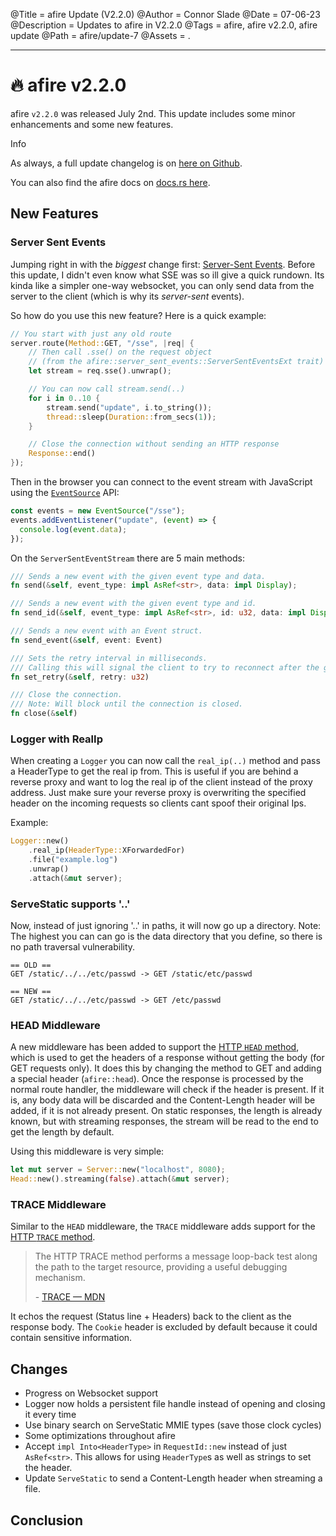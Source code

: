 @Title = afire Update (V2.2.0)
@Author = Connor Slade
@Date = 07-06-23
@Description = Updates to afire in V2.2.0
@Tags = afire, afire v2.2.0, afire update
@Path = afire/update-7
@Assets = .

---

# 🔥 afire v2.2.0

afire `v2.2.0` was released July 2nd.
This update includes some minor enhancements and some new features.

<div ad info>
Info

As always, a full update changelog is on [here on Github](https://github.com/Basicprogrammer10/afire/releases/tag/v2.2.0).

You can also find the afire docs on [docs.rs here](https://docs.rs/afire/latest/afire).

</div>

## New Features

### Server Sent Events

Jumping right in with the _biggest_ change first: [Server-Sent Events][sse].
Before this update, I didn't even know what SSE was so ill give a quick rundown.
Its kinda like a simpler one-way websocket, you can only send data from the server to the client (which is why its _server-sent_ events).

So how do you use this new feature?
Here is a quick example:

```rust
// You start with just any old route
server.route(Method::GET, "/sse", |req| {
    // Then call .sse() on the request object
    // (from the afire::server_sent_events::ServerSentEventsExt trait)
    let stream = req.sse().unwrap();

    // You can now call stream.send(..)
    for i in 0..10 {
        stream.send("update", i.to_string());
        thread::sleep(Duration::from_secs(1));
    }

    // Close the connection without sending an HTTP response
    Response::end()
});
```

Then in the browser you can connect to the event stream with JavaScript using the [`EventSource`](https://developer.mozilla.org/en-US/docs/Web/API/EventSource) API:

```javascript
const events = new EventSource("/sse");
events.addEventListener("update", (event) => {
  console.log(event.data);
});
```

On the `ServerSentEventStream` there are 5 main methods:

```rust
/// Sends a new event with the given event type and data.
fn send(&self, event_type: impl AsRef<str>, data: impl Display);

/// Sends a new event with the given event type and id.
fn send_id(&self, event_type: impl AsRef<str>, id: u32, data: impl Display)

/// Sends a new event with an Event struct.
fn send_event(&self, event: Event)

/// Sets the retry interval in milliseconds.
/// Calling this will signal the client to try to reconnect after the given amount of milliseconds.
fn set_retry(&self, retry: u32)

/// Close the connection.
/// Note: Will block until the connection is closed.
fn close(&self)
```

### Logger with RealIp

When creating a `Logger` you can now call the `real_ip(..)` method and pass a HeaderType to get the real ip from.
This is useful if you are behind a reverse proxy and want to log the real ip of the client instead of the proxy address.
Just make sure your reverse proxy is overwriting the specified header on the incoming requests so clients cant spoof their original Ips.

Example:

```rust
Logger::new()
    .real_ip(HeaderType::XForwardedFor)
    .file("example.log")
    .unwrap()
    .attach(&mut server);
```

### ServeStatic supports '..'

Now, instead of just ignoring '..' in paths, it will now go up a directory.
Note: The highest you can can go is the data directory that you define, so there is no path traversal vulnerability.

```
== OLD ==
GET /static/../../etc/passwd -> GET /static/etc/passwd

== NEW ==
GET /static/../../etc/passwd -> GET /etc/passwd
```

### HEAD Middleware

A new middleware has been added to support the [HTTP `HEAD` method][head], which is used to get the headers of a response without getting the body (for GET requests only).
It does this by changing the method to GET and adding a special header (`afire::head`).
Once the response is processed by the normal route handler, the middleware will check if the header is present.
If it is, any body data will be discarded and the Content-Length header will be added, if it is not already present.
On static responses, the length is already known, but with streaming responses, the stream will be read to the end to get the length by default.

Using this middleware is very simple:

```rust
let mut server = Server::new("localhost", 8080);
Head::new().streaming(false).attach(&mut server);
```

### TRACE Middleware

Similar to the `HEAD` middleware, the `TRACE` middleware adds support for the [HTTP `TRACE` method][trace].

> The HTTP TRACE method performs a message loop-back test along the path to the target resource, providing a useful debugging mechanism.
>
> \- [TRACE &mdash; MDN][trace]

It echos the request (Status line + Headers) back to the client as the response body.
The `Cookie` header is excluded by default because it could contain sensitive information.

## Changes

- Progress on Websocket support
- Logger now holds a persistent file handle instead of opening and closing it every time
- Use binary search on ServeStatic MMIE types (save those clock cycles)
- Some optimizations throughout afire
- Accept `impl Into<HeaderType>` in `RequestId::new` instead of just `AsRef<str>`.
  This allows for using `HeaderType`s as well as strings to set the header.
- Update `ServeStatic` to send a Content-Length header when streaming a file.

## Conclusion

<!--  -->

[sse]: https://developer.mozilla.org/en-US/docs/Web/API/Server-sent_events
[head]: https://developer.mozilla.org/en-US/docs/web/http/methods/head
[trace]: https://developer.mozilla.org/en-US/docs/Web/HTTP/Methods/TRACE
